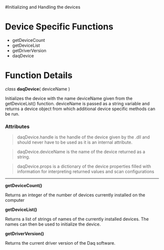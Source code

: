 #Initializing and Handling the devices

# Device Specific Functions #

  * getDeviceCount
  * getDeviceList
  * getDriverVersion
  * daqDevice


# Function Details #

_class_ **daqDevice**( deviceName )

Initializes the device with the name deviceName given from the getDeviceList() function.  deviceName is passed as a string variable and returns a device object from which additional device specific methods can be run.

### Attributes ###

> daqDevice.handle is the handle of the device given by the .dll and should never have to be used as it is an internal attribute.

> daqDevice.deviceName is the name of the device returned as a string.

> daqDevice.props is a dictionary of the device properties filled with information for    interpreting returned values and scan configurations


---


**getDeviceCount()**

Returns an integer of the number of devices currently installed on the computer

**getDeviceList()**

Returns a list of strings of names of the currently installed devices.  The names can then be used to initialize the device.

**getDriverVersion()**

Returns the current driver version of the Daq software.